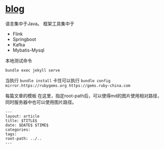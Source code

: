 # [blog](https://sureally.github.io/)
语言集中于Java。
框架工具集中于
- Flink
- Springboot
- Kafka
- Mybatis-Mysql

本地测试命令
```shell script
bundle exec jekyll serve
```
当执行 `bundle install` 卡住可以执行 `bundle config mirror.https://rubygems.org https://gems.ruby-china.com`

每篇文章的模板
在这里，指定root-path后，可以使得md的图片使用相对路径，同时服务器中也可以使用图片路径。
```shell script
---
layout: article
title: $TITLE$
date: $DATE$ $TIME$
categories: 
tags: 
root-path: ../..
---
```